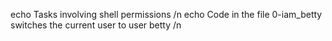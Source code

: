 echo Tasks involving shell permissions /n
echo Code in the file 0-iam_betty switches the current user to user betty /n
